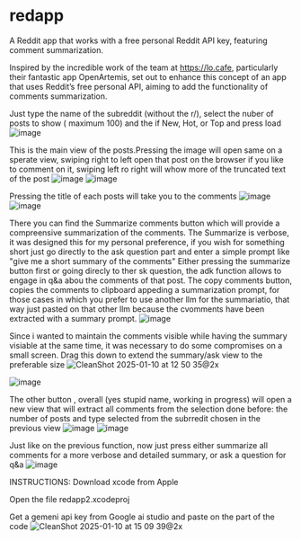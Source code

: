 # redapp
A Reddit app that works with a free personal Reddit API key, featuring comment summarization.


Inspired by the incredible work of the team at https://lo.cafe, particularly their fantastic app OpenArtemis,  set out to enhance this concept of an app that uses Reddit’s free personal API, aiming to add the functionality of comments summarization.

Just type the name of the subreddit (without the r/), select the nuber of posts to show ( maximum 100) and the if New, Hot, or Top and press load
![image](https://github.com/user-attachments/assets/a1ab5dca-da77-4dc7-8b5c-b759a55bbedf)

This is the main view of the posts.Pressing the image will open same on a sperate view, swiping right to left open that post on the browser if you like to comment on it, swiping left ro right will whow more of the truncated text of the post
![image](https://github.com/user-attachments/assets/230966c7-31cd-49a7-b6c9-35bbcfd5958f)
![image](https://github.com/user-attachments/assets/fe136ce0-52c3-4ab4-b4e1-bfd4e762cc07)

Pressing the title of each posts will take you to the comments
![image](https://github.com/user-attachments/assets/8193c0b6-00cc-4dc2-a291-87de530c7521)
![image](https://github.com/user-attachments/assets/dcbc293d-c1c5-457d-a0a7-33faa97c3adf)

There you can find the Summarize comments button which will provide a compreensive summarization of the comments. The Summarize is verbose, it was designed this for my personal preference, if you wish for something short just go directly to the ask question part and enter a simple prompt like "give me a short summary of the comments"
Either pressing the summarize button first or going direcly to ther sk question, the adk function allows to engage in q&a abou the comments of that post.
The copy comments button, copies the comments to clipboard appeding a summarization prompt, for those cases in which you prefer to use another llm for the summariatio, that way just pasted on that other llm because the cvomments have been extracted with a summary prompt.
![image](https://github.com/user-attachments/assets/600ad73d-f209-4fa0-8f48-674de1f14cd4)

Since i wanted to maintain the comments visible while having the summary visiable at the same time, it was necessary to do some compromises on a small screen.
Drag this down to extend the summary/ask view to the preferable size
![CleanShot 2025-01-10 at 12 50 35@2x](https://github.com/user-attachments/assets/10106124-b0cc-4440-bef3-2dd4b561a14a)

![image](https://github.com/user-attachments/assets/90a82c7e-c7d4-4d32-be4f-fd96291ed3c2)


The other button , overall (yes stupid name, working in progress) will open a new view that will extract all comments from the selection done before: the number of posts and type selected from the subrredit chosen in the previous view
![image](https://github.com/user-attachments/assets/1b96029c-5c54-4fa6-9112-19d7cc28dccc)
![image](https://github.com/user-attachments/assets/c1a44ed5-4647-42fd-94fc-353af427bd7a)

Just like on the previous function, now just press either summarize all comments  for a more verbose and detailed summary, or ask a question for q&a
![image](https://github.com/user-attachments/assets/8a17713a-1285-47af-8ad0-0c3d6d042dd3)


INSTRUCTIONS:
Download xcode from Apple

Open the file  redapp2.xcodeproj

Get a gemeni api key from Google ai studio and paste on the part of the code 
![CleanShot 2025-01-10 at 15 09 39@2x](https://github.com/user-attachments/assets/f6ad1416-bb09-42f4-bd93-8950a3359bcf)

